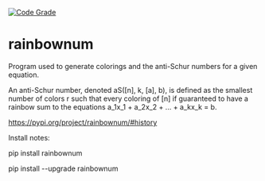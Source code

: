 [![Code Grade](https://www.code-inspector.com/project/468/status/svg)](https://www.code-inspector.com/public/project/468/rainbownum/dashboard)

# rainbownum
Program used to generate colorings and the anti-Schur numbers for a given equation.

An anti-Schur number, denoted aS([n], k, [a], b), is defined as the smallest number of colors r such that every coloring of [n] if guaranteed to have a rainbow sum to the equations a_1x_1 + a_2x_2 + ... + a_kx_k = b.

https://pypi.org/project/rainbownum/#history

Install notes:

pip install rainbownum

pip install --upgrade rainbownum
